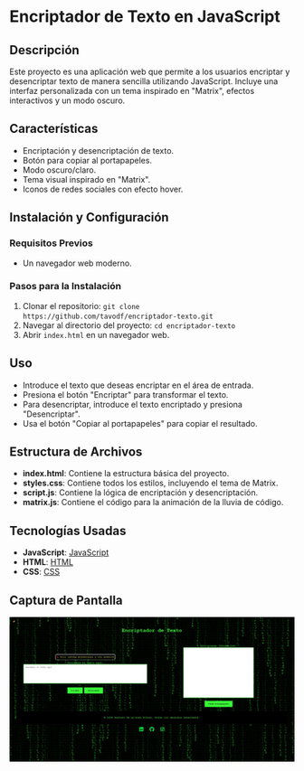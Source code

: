# Encriptador de Texto en JavaScript

## Descripción
Este proyecto es una aplicación web que permite a los usuarios encriptar y desencriptar texto de manera sencilla utilizando JavaScript. Incluye una interfaz personalizada con un tema inspirado en "Matrix", efectos interactivos y un modo oscuro.

## Características
- Encriptación y desencriptación de texto.
- Botón para copiar al portapapeles.
- Modo oscuro/claro.
- Tema visual inspirado en "Matrix".
- Iconos de redes sociales con efecto hover.

## Instalación y Configuración

### Requisitos Previos
- Un navegador web moderno.

### Pasos para la Instalación
1. Clonar el repositorio: `git clone https://github.com/tavodf/encriptador-texto.git`
2. Navegar al directorio del proyecto: `cd encriptador-texto`
3. Abrir `index.html` en un navegador web.

## Uso
- Introduce el texto que deseas encriptar en el área de entrada.
- Presiona el botón "Encriptar" para transformar el texto.
- Para desencriptar, introduce el texto encriptado y presiona "Desencriptar".
- Usa el botón "Copiar al portapapeles" para copiar el resultado.

## Estructura de Archivos
- **index.html**: Contiene la estructura básica del proyecto.
- **styles.css**: Contiene todos los estilos, incluyendo el tema de Matrix.
- **script.js**: Contiene la lógica de encriptación y desencriptación.
- **matrix.js**: Contiene el código para la animación de la lluvia de código.

## Tecnologías Usadas
- **JavaScript**: [JavaScript](https://developer.mozilla.org/es/docs/Web/JavaScript)
- **HTML**: [HTML](https://developer.mozilla.org/es/docs/Web/HTML)
- **CSS**: [CSS](https://developer.mozilla.org/es/docs/Web/CSS)

## Captura de Pantalla

![Encriptador de Texto](Encriptador%20de%20texto.jpg)


